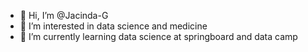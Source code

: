 - 👋 Hi, I’m @Jacinda-G
- 👀 I’m interested in data science and medicine
- 🌱 I’m currently learning data science at springboard and data camp

<!---
Jacinda-G/Jacinda-G is a ✨ special ✨ repository because its `README.md` (this file) appears on your GitHub profile.
You can click the Preview link to take a look at your changes.
--->
